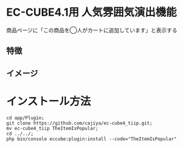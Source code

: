# EC-CUBE4.1用 人気雰囲気演出機能

商品ページに「この商品を◯人がカートに追加しています」と表示する

## 特徴

## イメージ

# インストール方法

```
cd app/Plugin;
git clone https://github.com/cajiya/ec-cube4_tiip.git;
mv ec-cube4_tiip TheItemIsPopular;
cd ../../;
php bin/console eccube:plugin:install --code="TheItemIsPopular"
```

